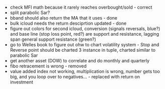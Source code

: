 * check MFI math because it rarely reaches overbought/sold - correct
* split parabolic Sar?
* bband should also return the MA that it uses - done
* bulk icloud needs the return desciprtion updated - done
* figure out colors for second icloud, conversion (signals reversals, blue?) and base line (stop loss point, red?) are support and resistance, lagging span general support resistance (green?)
* go to Welles book to figure out ohw to chart volatility system - Stop and Reverse point should be charted 3 instance in tuple, charted similar to parabolic Sar
* get another asset (DOW) to correlate and do monthly and quarterly
* fibo retracement is wrong - removed
* value added index not working, multiplication is wrong, number gets too big, and you loop over to negatives... - replaced with return on investment